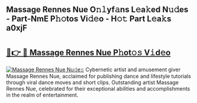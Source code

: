 ## Massage Rennes Nue O𝚗𝚕yf𝚊ns L𝚎a𝚔ed N𝚞𝚍es - Part-NmE P𝚑𝚘tos Vi𝚍𝚎o - H𝚘𝚝 Part L𝚎a𝚔s a0xjF

# <h2><a href="http://kf1fug.oniu.top/?m=Massage+Rennes+Nue">🔗👉 🔴 Massage Rennes Nue P𝚑ot𝚘𝚜 V𝚒d𝚎o</a></h2>

[![Massage Rennes Nue Nu𝚍e𝚜](https://i.imgur.com/0qMVB7G.gif)](http://kf1fug.oniu.top/?m=Massage+Rennes+Nue)
Cybernetic artist and amusement giver Massage Rennes Nue, acclaimed for publishing dance and lifestyle tutorials through viral dance moves and short clips. Outstanding artist Massage Rennes Nue, celebrated for their exceptional abilities and accomplishments in the realm of entertainment.  
